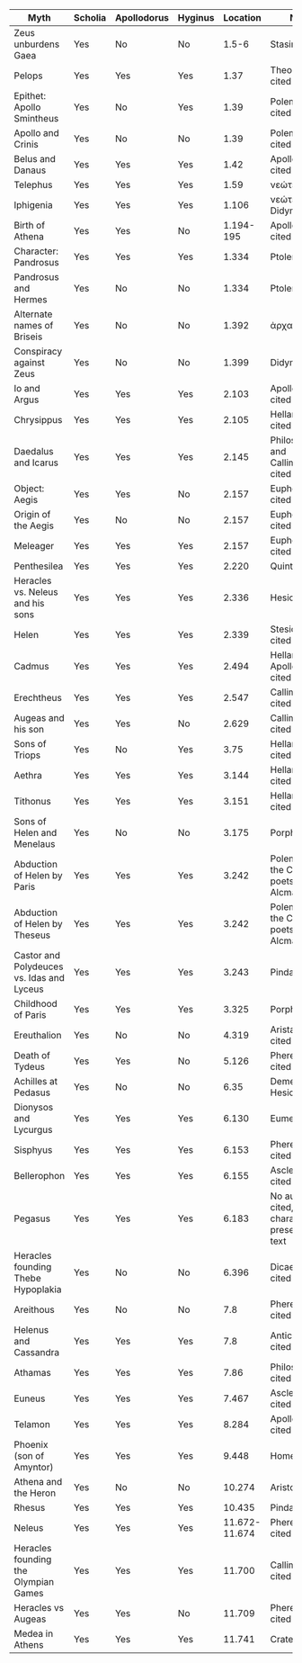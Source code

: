 |Myth|Scholia|Apollodorus|Hyginus|Location|Notes| 
|----|-------|-----------|-------|--------|-----|
|Zeus unburdens Gaea|Yes|No|No|1.5-6|Stasinus cited| 
|Pelops|Yes|Yes|Yes|1.37|Theopompus cited| 
|Epithet: Apollo Smintheus|Yes|No|Yes|1.39|Polemonion cited|
|Apollo and Crinis|Yes|No|No|1.39|Polemonion cited|
|Belus and Danaus|Yes|Yes|Yes|1.42|Apollodorus cited|
|Telephus|Yes|Yes|Yes|1.59|νεώτεροι cited|
|Iphigenia|Yes|Yes|Yes|1.106|νεώτεροι and Didymus cited|
|Birth of Athena|Yes|Yes|No|1.194-195|Apollodorus cited|
|Character: Pandrosus|Yes|Yes|Yes|1.334|Ptolemy cited| 
|Pandrosus and Hermes|Yes|No|No|1.334|Ptolemy cited| 
|Alternate names of Briseis|Yes|No|No|1.392|ἀρχαῖοι cited|  
|Conspiracy against Zeus|Yes|No|No|1.399|Didymus cited| 
|Io and Argus|Yes|Yes|Yes|2.103|Apollodorus cited| 
|Chrysippus|Yes|Yes|Yes|2.105|Hellanicus cited|
|Daedalus and Icarus|Yes|Yes|Yes|2.145|Philostephanus and Callimachus cited|  
|Object: Aegis|Yes|Yes|No|2.157|Euphorion cited|
|Origin of the Aegis|Yes|No|No|2.157|Euphorion cited|
|Meleager|Yes|Yes|Yes|2.157|Euphorion cited|
|Penthesilea|Yes|Yes|Yes|2.220|Quintus cited|
|Heracles vs. Neleus and his sons|Yes|Yes|Yes|2.336|Hesiod cited|
|Helen|Yes|Yes|Yes|2.339|Stesichorus cited|
|Cadmus|Yes|Yes|Yes|2.494|Hellanicus and Apollodorus cited|
|Erechtheus|Yes|Yes|Yes|2.547|Callimachus cited|
|Augeas and his son|Yes|Yes|No|2.629|Callimachus cited|
|Sons of Triops|Yes|No|Yes|3.75|Hellanicus cited|
|Aethra|Yes|Yes|Yes|3.144|Hellanicus cited|
|Tithonus|Yes|Yes|Yes|3.151|Hellanicus cited|
|Sons of Helen and Menelaus|Yes|No|No|3.175|Porphyry cited|
|Abduction of Helen by Paris|Yes|Yes|Yes|3.242|Polemonion, the Cyclic poets, and Alcman cited|
|Abduction of Helen by Theseus|Yes|Yes|Yes|3.242|Polemonion, the Cyclic poets, and Alcman cited|
|Castor and Polydeuces vs. Idas and Lyceus|Yes|Yes|Yes|3.243|Pindar cited|
|Childhood of Paris|Yes|Yes|Yes|3.325|Porphyry cited|
|Ereuthalion|Yes|No|No|4.319|Aristarchus cited|
|Death of Tydeus|Yes|Yes|Νο|5.126|Pherecydes cited|
|Achilles at Pedasus|Yes|No|Νο|6.35|Demetrius and Hesiod cited|
|Dionysos and Lycurgus|Yes|Yes|Yes|6.130|Eumelus cited|
|Sisphyus|Yes|Yes|Yes|6.153|Pherecydes cited|
|Bellerophon|Yes|Yes|Yes|6.155|Asclepiades cited|
|Pegasus|Yes|Yes|Yes|6.183|No author cited, character not present in Iliad text|
|Heracles founding Τhebe Hypoplakia|Yes|No|No|6.396|Dicaearchus cited|
|Areithous|Yes|No|No|7.8|Pherecydes cited|
|Helenus and Cassandra|Yes|Yes|Yes|7.8|Anticledes cited|
|Athamas|Yes|Yes|Yes|7.86|Philostephanus cited|
|Euneus|Yes|Yes|Yes|7.467|Asclepiades cited|
|Telamon|Yes|Yes|Yes|8.284|Apollonius cited|
|Phoenix (son of Amyntor)|Yes|Yes|Yes|9.448|Homer cited|
|Athena and the Heron|Yes|No|No|10.274|Aristotle cited|
|Rhesus|Yes|Yes|Yes|10.435|Pindar cited|
|Νeleus|Yes|Yes|Yes|11.672-11.674|Pherecydes cited|
|Heracles founding the Olympian Games|Yes|Yes|Yes|11.700|Callimachus cited|
|Heracles vs Augeas|Yes|Yes|No|11.709|Pherecydes cited|
|Medea in Athens|Yes|Yes|Yes|11.741|Crates cited|








